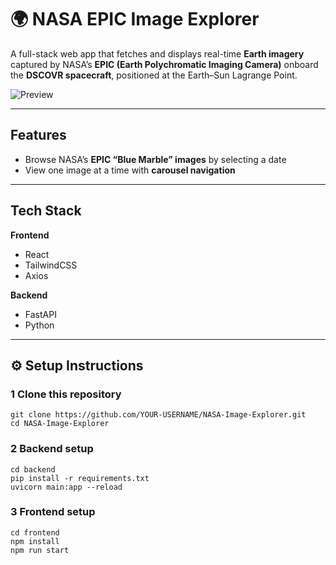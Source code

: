 # 🌍 NASA EPIC Image Explorer

A full-stack web app that fetches and displays real-time **Earth imagery** captured by NASA’s **EPIC (Earth Polychromatic Imaging Camera)** onboard the **DSCOVR spacecraft**, positioned at the Earth–Sun Lagrange Point.

![Preview](https://user-images.githubusercontent.com/00000000/preview.png) <!-- optional screenshot -->

---

##  Features

- Browse NASA’s **EPIC “Blue Marble” images** by selecting a date    
- View one image at a time with **carousel navigation**  

---

## Tech Stack

**Frontend**
- React  
- TailwindCSS  
- Axios  

**Backend**
- FastAPI  
- Python   

---

## ⚙️ Setup Instructions

### 1 Clone this repository
```
git clone https://github.com/YOUR-USERNAME/NASA-Image-Explorer.git
cd NASA-Image-Explorer
```

### 2 Backend setup
```
cd backend
pip install -r requirements.txt
uvicorn main:app --reload
```
### 3 Frontend setup
```
cd frontend
npm install
npm run start
```



